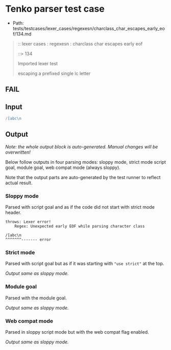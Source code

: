 # Tenko parser test case

- Path: tests/testcases/lexer_cases/regexesn/charclass_char_escapes_early_eof/134.md

> :: lexer cases : regexesn : charclass char escapes early eof
>
> ::> 134
>
> Imported lexer test
>
> escaping a prefixed single lc letter

## FAIL

## Input

`````js
/[abc\n
`````

## Output

_Note: the whole output block is auto-generated. Manual changes will be overwritten!_

Below follow outputs in four parsing modes: sloppy mode, strict mode script goal, module goal, web compat mode (always sloppy).

Note that the output parts are auto-generated by the test runner to reflect actual result.

### Sloppy mode

Parsed with script goal and as if the code did not start with strict mode header.

`````
throws: Lexer error!
    Regex: Unexpected early EOF while parsing character class

/[abc\n
^^^^^^^------- error
`````

### Strict mode

Parsed with script goal but as if it was starting with `"use strict"` at the top.

_Output same as sloppy mode._

### Module goal

Parsed with the module goal.

_Output same as sloppy mode._

### Web compat mode

Parsed in sloppy script mode but with the web compat flag enabled.

_Output same as sloppy mode._
